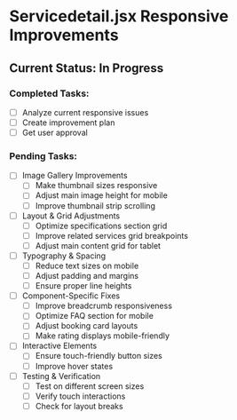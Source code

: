 # Servicedetail.jsx Responsive Improvements

## Current Status: In Progress

### Completed Tasks:
- [ ] Analyze current responsive issues
- [ ] Create improvement plan
- [ ] Get user approval

### Pending Tasks:
- [ ] Image Gallery Improvements
  - [ ] Make thumbnail sizes responsive
  - [ ] Adjust main image height for mobile
  - [ ] Improve thumbnail strip scrolling
- [ ] Layout & Grid Adjustments
  - [ ] Optimize specifications section grid
  - [ ] Improve related services grid breakpoints
  - [ ] Adjust main content grid for tablet
- [ ] Typography & Spacing
  - [ ] Reduce text sizes on mobile
  - [ ] Adjust padding and margins
  - [ ] Ensure proper line heights
- [ ] Component-Specific Fixes
  - [ ] Improve breadcrumb responsiveness
  - [ ] Optimize FAQ section for mobile
  - [ ] Adjust booking card layouts
  - [ ] Make rating displays mobile-friendly
- [ ] Interactive Elements
  - [ ] Ensure touch-friendly button sizes
  - [ ] Improve hover states
- [ ] Testing & Verification
  - [ ] Test on different screen sizes
  - [ ] Verify touch interactions
  - [ ] Check for layout breaks
